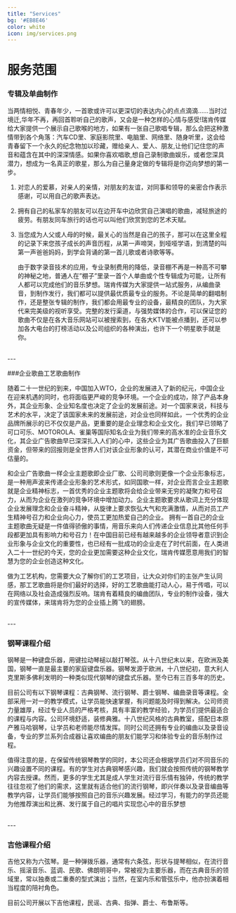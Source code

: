 ```yaml
---
title: "Services"
bg: '#EB8E46'
color: white
icon: img/services.png
---
```


# 服务范围
 
### 专辑及单曲制作

当两情相悦、青春年少，一首歌或许可以更深切的表达内心的点点滴滴……当时过境迁,华年不再，再回首聆听自己的歌声，又会是一种怎样的心情与感受!瑞肯传媒给大家提供一个展示自己歌喉的地方，如果有一张自己歌唱专辑，那么会把这种激情带到各个角落：汽车CD里、家庭影院里、电脑里、网络里、随身听里，这会给青春留下一个永久的纪念物加以珍藏，赠给亲人、爱人、朋友,让他们记住您的声音和蕴含在其中的深深情感。如果你喜欢唱歌,想自己录制歌曲娱乐，或者您深具潜力，想成为一名真正的歌星，那么为自己量身定做的专辑将是你迈向梦想的第一步。
    
1. 对恋人的爱慕，对亲人的亲情，对朋友的友谊，对同事和领导的亲密合作表示感谢，可以用自己的歌声表达。

2. 拥有自己的私家车的朋友可以在边开车中边欣赏自己演唱的歌曲，减轻旅途的疲劳。有朋友同车旅行的话也可以叫他们欣赏到您的艺术天赋。

3. 当您成为人父或人母的时候，最关心的当然是自己的孩子，那可以在这里全程的记录下来您孩子成长的声音历程，从第一声啼哭，到哑哑学语，到清楚的叫第一声爸爸妈妈，到学会背诵的第一首儿歌或者诗歌等等。

    由于数字录音技术的应用，专业录制费用的降低，录音棚不再是一种高不可攀的神秘之地，普通人在”棚子”里录一首个人单曲或个性专辑成为可能，让所有人都可以完成他们的音乐梦想。瑞肯传媒为大家提供一站式服务，从编曲录音，到制作发行，我们都可以提供最优质最专业的服务。不论是简单的翻唱制作，还是整张专辑的制作，我们都会用最专业的设备，最精良的团队，为大家代来完美级的视听享受。完整的发行渠道，与强势媒体的合作，可以保证您的歌曲不仅是在各大音乐网站可以被搜索到，在各大KTV能被点播到，还可以参加各大电台的打榜活动以及公司组织的各种演出，也许下一个明星歌手就是你。

<br>
---

###企业歌曲工艺歌曲制作

随着二十一世纪的到来，中国加入WTO，企业的发展进入了新的纪元，中国企业在迎来机遇的同时，也将面临更严峻的竞争环境。一个企业的成功，除了产品本身外，其企业形象、企业知名度也决定了企业的发展前途。对一个国家来说，科技与艺术的水平，决定了该国家未来的发展前途，对企业也同样如此，一个优秀的企业品牌所展示的已不仅仅是产品，更重要的是企业理念和企业文化，我们早已领略了可口可乐、MOTOROLA、雀巢等国际知名企业为我们带来的高水准的企业音乐文化，其企业广告歌曲早已深深扎入人们的心中，这些企业为其广告歌曲投入了巨额资金，但带来的回报则是全世界人们对该企业形象的认可，其潜在商业价值是不可估量的。

和企业广告歌曲一样企业主题歌即企业厂歌、公司司歌则更像一个企业形象标志，是一种用声波来传递企业形象的艺术形式，如同国歌一样，对企业而言企业主题歌就是企业精神标志，一首优秀的企业主题歌将会给企业带来无穷的凝聚力和号召力，从而为企业在激列的竞争环境中增加动力。企业主题歌要求从歌词上充分体现企业发展理念和企业奋斗精神，从旋律上要求恢弘大气和充满激情，从而对员工产生精神号召力和企业向心力，使员工更加热爱自己的企业。                 拥有一首自己的企业主题歌曲无疑是一件值得骄傲的事情，用音乐来向人们传递企业信息比其他任何手段都更加具有影响力和号召力！在中国目前已经有越来越多的企业领导者意识到企业形象与企业文化的重要性，也已经有一批成功的企业走在了时代前面，在人类进入二十一世纪的今天，您的企业更加需要这种企业文化，瑞肯传媒愿意用我们的智慧为您的企业创造这种文化。

做为工艺机构，您需要大众了解你们的工艺项目，让大众对你们的主张产生认同感，那工艺歌曲将是你们最好的选择，好的工艺歌曲能打动人心，易于传唱，可以在网络以及社会造成强烈反响。瑞肯有着精良的编曲团队，专业的制作设备，强大的宣传媒体，来瑞肯将为您的企业插上腾飞的翅膀。

<br>
---

### 钢琴课程介绍

钢琴是一种键盘乐器，用键拉动琴槌以敲打琴弦。从十八世纪末以来，在欧洲及美国，钢琴一直是最主要的家庭键盘乐器。钢琴发源于欧洲，十八世纪初，意大利人克里斯多佛利发明的一种类似现代钢琴的键盘式乐器。至今已有三百多年的历史。

目前公司有以下钢琴课程：古典钢琴、流行钢琴、爵士钢琴、编曲录音等课程。全部采用一对一的教学模式，让学员能快速掌握，有问题能及时得到解决。公司师资力量雄厚，经过专业人员的严格考核，具有丰富的教学经验，为学员们提供最适合的课程与内容。公司环境舒适，装修典雅。十八世纪风格的古典教室，搭配日本原产雅马哈钢琴，让学员和老师能尽情发挥。同时公司还拥有专业的编曲以及录音设备，专业的罗兰系列合成器让喜欢编曲的朋友们能学习和体验专业的音乐制作过程。

值得注意的是，在保留传统钢琴教学的同时，本公司还会根据学员们对不同音乐的兴趣设置不同的课程。有的学生对古典钢琴感兴趣，我们就会按照传统的钢琴教学内容去授课。然而，更多的学生尤其是成人学生对流行音乐情有独钟，传统的教学往往忽视了他们的需求，这里就有适合他们的流行钢琴，即兴伴奏以及录音编曲等教学内容，让学员们能够按照自己的音乐兴趣发展。经过学习，有能力的学员还能为他推荐演出和比赛、发行属于自己的唱片实现您心中的音乐梦想

<br>
---

### 吉他课程介绍

吉他又称为六弦琴。是一种弹拨乐器，通常有六条弦，形状与提琴相似，在流行音乐、摇滚音乐、蓝调、民歌、佛朗明哥中，常被视为主要乐器，而在古典音乐的领域里，常以独奏或二重奏的型式演出；当然，在室内乐和管弦乐中，他亦扮演着相当程度的陪衬角色。

目前公司开展以下吉他课程，民谣、古典、指弹、爵士、布鲁斯等。